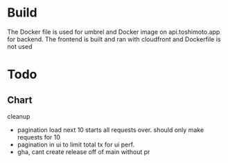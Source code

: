 # Build

The Docker file is used for umbrel and Docker image on api.toshimoto.app for backend.
The frontend is built and ran with cloudfront and Dockerfile is not used

# Todo

## Chart

cleanup

- pagination load next 10 starts all requests over. should only make requests for 10
- pagination in ui to limit total tx for ui perf.
- gha, cant create release off of main without pr
<!--dd -->

